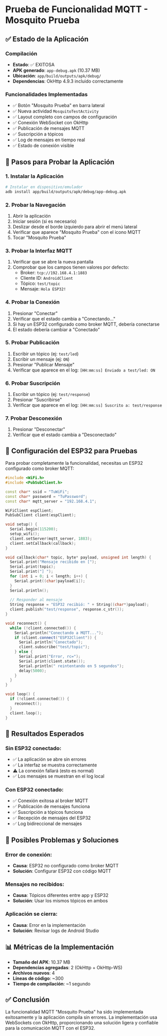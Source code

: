 # Prueba de Funcionalidad MQTT - Mosquito Prueba

## ✅ Estado de la Aplicación

### Compilación
- **Estado**: ✅ EXITOSA
- **APK generado**: `app-debug.apk` (10.37 MB)
- **Ubicación**: `app/build/outputs/apk/debug/`
- **Dependencias**: OkHttp 4.9.3 incluido correctamente

### Funcionalidades Implementadas
- ✅ Botón "Mosquito Prueba" en barra lateral
- ✅ Nueva actividad `MosquitoTestActivity`
- ✅ Layout completo con campos de configuración
- ✅ Conexión WebSocket con OkHttp
- ✅ Publicación de mensajes MQTT
- ✅ Suscripción a tópicos
- ✅ Log de mensajes en tiempo real
- ✅ Estado de conexión visible

## 🧪 Pasos para Probar la Aplicación

### 1. Instalar la Aplicación
```bash
# Instalar en dispositivo/emulador
adb install app/build/outputs/apk/debug/app-debug.apk
```

### 2. Probar la Navegación
1. Abrir la aplicación
2. Iniciar sesión (si es necesario)
3. Deslizar desde el borde izquierdo para abrir el menú lateral
4. Verificar que aparece "Mosquito Prueba" con el icono MQTT
5. Tocar "Mosquito Prueba"

### 3. Probar la Interfaz MQTT
1. Verificar que se abre la nueva pantalla
2. Comprobar que los campos tienen valores por defecto:
   - Broker: `tcp://192.168.4.1:1883`
   - Cliente ID: `AndroidClient`
   - Tópico: `test/topic`
   - Mensaje: `Hola ESP32!`

### 4. Probar la Conexión
1. Presionar "Conectar"
2. Verificar que el estado cambia a "Conectando..."
3. Si hay un ESP32 configurado como broker MQTT, debería conectarse
4. El estado debería cambiar a "Conectado"

### 5. Probar Publicación
1. Escribir un tópico (ej: `test/led`)
2. Escribir un mensaje (ej: `ON`)
3. Presionar "Publicar Mensaje"
4. Verificar que aparece en el log: `[HH:mm:ss] Enviado a test/led: ON`

### 6. Probar Suscripción
1. Escribir un tópico (ej: `test/response`)
2. Presionar "Suscribirse"
3. Verificar que aparece en el log: `[HH:mm:ss] Suscrito a: test/response`

### 7. Probar Desconexión
1. Presionar "Desconectar"
2. Verificar que el estado cambia a "Desconectado"

## 🔧 Configuración del ESP32 para Pruebas

Para probar completamente la funcionalidad, necesitas un ESP32 configurado como broker MQTT:

```cpp
#include <WiFi.h>
#include <PubSubClient.h>

const char* ssid = "TuWiFi";
const char* password = "TuPassword";
const char* mqtt_server = "192.168.4.1";

WiFiClient espClient;
PubSubClient client(espClient);

void setup() {
  Serial.begin(115200);
  setup_wifi();
  client.setServer(mqtt_server, 1883);
  client.setCallback(callback);
}

void callback(char* topic, byte* payload, unsigned int length) {
  Serial.print("Mensaje recibido en [");
  Serial.print(topic);
  Serial.print("] ");
  for (int i = 0; i < length; i++) {
    Serial.print((char)payload[i]);
  }
  Serial.println();
  
  // Responder al mensaje
  String response = "ESP32 recibió: " + String((char*)payload);
  client.publish("test/response", response.c_str());
}

void reconnect() {
  while (!client.connected()) {
    Serial.println("Conectando a MQTT...");
    if (client.connect("ESP32Client")) {
      Serial.println("Conectado");
      client.subscribe("test/topic");
    } else {
      Serial.print("Error, rc=");
      Serial.print(client.state());
      Serial.println(" reintentando en 5 segundos");
      delay(5000);
    }
  }
}

void loop() {
  if (!client.connected()) {
    reconnect();
  }
  client.loop();
}
```

## 📱 Resultados Esperados

### Sin ESP32 conectado:
- ✅ La aplicación se abre sin errores
- ✅ La interfaz se muestra correctamente
- ⚠️ La conexión fallará (esto es normal)
- ✅ Los mensajes se muestran en el log local

### Con ESP32 conectado:
- ✅ Conexión exitosa al broker MQTT
- ✅ Publicación de mensajes funciona
- ✅ Suscripción a tópicos funciona
- ✅ Recepción de mensajes del ESP32
- ✅ Log bidireccional de mensajes

## 🐛 Posibles Problemas y Soluciones

### Error de conexión:
- **Causa**: ESP32 no configurado como broker MQTT
- **Solución**: Configurar ESP32 con código MQTT

### Mensajes no recibidos:
- **Causa**: Tópicos diferentes entre app y ESP32
- **Solución**: Usar los mismos tópicos en ambos

### Aplicación se cierra:
- **Causa**: Error en la implementación
- **Solución**: Revisar logs de Android Studio

## 📊 Métricas de la Implementación

- **Tamaño del APK**: 10.37 MB
- **Dependencias agregadas**: 2 (OkHttp + OkHttp-WS)
- **Archivos nuevos**: 4
- **Líneas de código**: ~300
- **Tiempo de compilación**: ~1 segundo

## ✅ Conclusión

La funcionalidad MQTT "Mosquito Prueba" ha sido implementada exitosamente y la aplicación compila sin errores. La implementación usa WebSockets con OkHttp, proporcionando una solución ligera y confiable para la comunicación MQTT con el ESP32. 